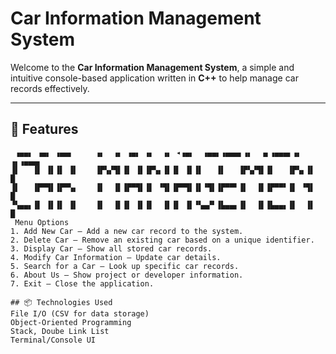 # Car Information Management System

Welcome to the **Car Information Management System**, a simple and intuitive console-based application written in **C++** to help manage car records effectively.

---

## 🧩 Features

```text
 ▗▄▄▖ ▗▄▖ ▗▄▄▖     ▗▖  ▗▖ ▗▄▖ ▗▖  ▗▖ ◂▗▄▖  ▗▄▄▖▗▄▄▄▖▗▖  ▗▖▗▄▄▄▖▗▖  ▗▖▗▄▄▄▖
▐▌   ▐▌ ▐▌▐▌ ▐▌    ▐▛▚▞▜▌▐▌ ▐▌▐▛▚▖▐▌▐▌ ▐▌▐▌   ▐▌   ▐▛▚▞▜▌▐▌   ▐▛▚▖▐▌  █
▐▌   ▐▛▀▜▌▐▛▀▚▖    ▐▌  ▐▌▐▛▀▜▌▐▌ ▝▜▌▐▛▀▜▌▐▌▝▜▌▐▛▀▀▘▐▌  ▐▌▐▛▀▀▘▐▌ ▝▜▌  █
▝▚▄▄▖▐▌ ▐▌▐▌ ▐▌    ▐▌  ▐▌▐▌ ▐▌▐▌  ▐▌▐▌ ▐▌▝▚▄▞▘▐▙▄▄▖▐▌  ▐▌▐▙▄▄▖▐▌  ▐▌  █
 Menu Options
1. Add New Car – Add a new car record to the system.
2. Delete Car – Remove an existing car based on a unique identifier.
3. Display Car – Show all stored car records.
4. Modify Car Information – Update car details.
5. Search for a Car – Look up specific car records.
6. About Us – Show project or developer information.
7. Exit – Close the application.

## 📦 Technologies Used
File I/O (CSV for data storage)
Object-Oriented Programming
Stack, Doube Link List
Terminal/Console UI
